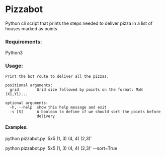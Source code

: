 # Pizzabot

Python cli script that prints the steps needed to deliver pizza in a list of houses marked as points

### Requirements:
Python3

### Usage:

```
Print the bot route to deliver all the pizzas.

positional arguments:
  grid        Grid size followed by points on the format: MxN (X1,Y1)...

optional arguments:
  -h, --help  show this help message and exit
  -s [S]      A boolean to define if we should sort the points before
              delivery
```

#### Examples:
python pizzabot.py '5x5 (1, 3) (4, 4) (2,3)'

python pizzabot.py '5x5 (1, 3) (4, 4) (2,3)' --sort=True

